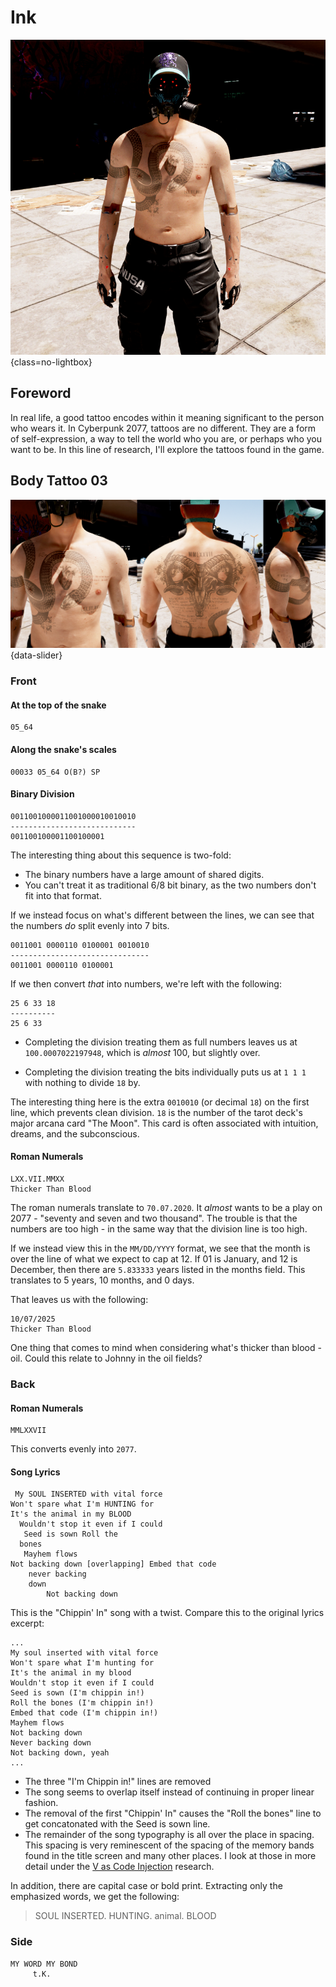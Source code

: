 # Ink

![Tattoo Header](assets/tattoo-header.png){class=no-lightbox}

## Foreword

In real life, a good tattoo encodes within it meaning significant to the person
who wears it. In Cyberpunk 2077, tattoos are no different. They are a form of
self-expression, a way to tell the world who you are, or perhaps who you want to
be. In this line of research, I'll explore the tattoos found in the game.

## Body Tattoo 03

![This is a tattoo that shows an animal skull on the back with lyrics, wording around one arm, and a snake that wraps around the body to the front. It coils around a heart, which expresses a red EKG dividing two binary numbers.](assets/tattoo-binary7.png){data-slider}

### Front

#### At the top of the snake

```
05_64
```

#### Along the snake's scales

```
00033 05_64 O(B?) SP
```

#### Binary Division

```
0011001000011001000010010010
----------------------------
001100100001100100001
```

The interesting thing about this sequence is two-fold:

- The binary numbers have a large amount of shared digits.
- You can't treat it as traditional 6/8 bit binary, as the two numbers don't
  fit into that format.

If we instead focus on what's different between the lines, we can see that the
numbers _do_ split evenly into 7 bits.

```
0011001 0000110 0100001 0010010
-------------------------------
0011001 0000110 0100001
```

If we then convert _that_ into numbers, we're left with the following:

```
25 6 33 18
----------
25 6 33
```

- Completing the division treating them as full numbers leaves us at
  `100.0007022197948`, which is _almost_ 100, but slightly over.

- Completing the division treating the bits individually puts us at `1 1 1`
  with nothing to divide `18` by.

The interesting thing here is the extra `0010010` (or decimal `18`) on the
first line, which prevents clean division. `18` is the number of the tarot
deck's major arcana card "The Moon". This card is often associated with
intuition, dreams, and the subconscious.

#### Roman Numerals

```
LXX.VII.MMXX
Thicker Than Blood
```

The roman numerals translate to `70.07.2020`. It _almost_ wants to be a play on
2077 - "seventy and seven and two thousand". The trouble is that the numbers
are too high - in the same way that the division line is too high.

If we instead view this in the `MM/DD/YYYY` format, we see that the month is over
the line of what we expect to cap at 12. If 01 is January, and 12 is December,
then there are `5.833333` years listed in the months field. This translates to
5 years, 10 months, and 0 days.

That leaves us with the following:

```
10/07/2025
Thicker Than Blood
```

One thing that comes to mind when considering what's thicker than blood - oil.
Could this relate to Johnny in the oil fields?

### Back

#### Roman Numerals

```
MMLXXVII
```

This converts evenly into `2077`.

#### Song Lyrics

```
 My SOUL INSERTED with vital force
Won't spare what I'm HUNTING for
It's the animal in my BLOOD
  Wouldn't stop it even if I could
   Seed is sown Roll the
  bones
   Mayhem flows
Not backing down [overlapping] Embed that code
    never backing
    down
        Not backing down
```

This is the "Chippin' In" song with a twist. Compare this to the original
lyrics excerpt:

```
...
My soul inserted with vital force
Won't spare what I'm hunting for
It's the animal in my blood
Wouldn't stop it even if I could
Seed is sown (I'm chippin in!)
Roll the bones (I'm chippin in!)
Embed that code (I'm chippin in!)
Mayhem flows
Not backing down
Never backing down
Not backing down, yeah
...
```

- The three "I'm Chippin in!" lines are removed
- The song seems to overlap itself instead of continuing in proper linear
  fashion.
- The removal of the first "Chippin' In" causes the "Roll the bones" line to
  get concatonated with the Seed is sown line.
- The remainder of the song typography is all over the place in spacing. This
  spacing is very reminescent of the spacing of the memory bands found in the
  title screen and many other places. I look at those in more detail under the
  [V as Code Injection](../theory-broken-time) research.

In addition, there are capital case or bold print. Extracting only the
emphasized words, we get the following:

> SOUL INSERTED. HUNTING. animal. BLOOD

### Side

```
MY WORD MY BOND
     t.K.
```
